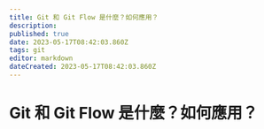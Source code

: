```yaml
---
title: Git 和 Git Flow 是什麼？如何應用？
description: 
published: true
date: 2023-05-17T08:42:03.860Z
tags: git
editor: markdown
dateCreated: 2023-05-17T08:42:03.860Z
---
```


# Git 和 Git Flow 是什麼？如何應用？

